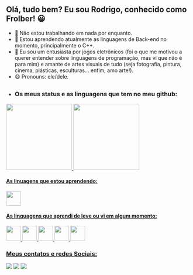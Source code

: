 ## Olá, tudo bem? Eu sou Rodrigo, conhecido como Frolber! 😀

- 🔭 Não estou trabalhando em nada por enquanto.
- 🌱 Estou aprendendo atualmente as linguagens de Back-end no momento, principalmente o C++.
- 💬 Eu sou um entusiasta por jogos eletrônicos (foi o que me motivou a querer entender sobre linguagens de programação, mas vi que não é para mim) e amante de artes visuais de tudo (seja fotografia, pintura, cinema, plásticas, esculturas... enfim, amo arte!).
- 😄 Pronouns: ele/dele.

##

- ### Os meus status e as linguagens que tem no meu github:
<div>
 <a href="https://github.com/Frolber">
 <img height="180em" src="https://github-readme-stats.vercel.app/api?username=Frolber&count_private=true&show_icons=true&theme=panda">
 <img height="180em" src="https://github-readme-stats.vercel.app/api/top-langs/?username=Frolber&langs_count=8&layout=compact&theme=panda">
</div>

  #### As linuagens que estou aprendendo:
<div style="display: inline_block">
   <img height="40em" src="https://cdn.jsdelivr.net/gh/devicons/devicon/icons/javascript/javascript-original.svg">
</div>
 
 #### As linguagens que aprendi de leve ou vi em algum momento:
<div style="display: inline_block">
  <img height="40em" src="https://cdn.jsdelivr.net/gh/devicons/devicon/icons/c/c-original.svg">
  <img height="40em" src="https://cdn.jsdelivr.net/gh/devicons/devicon/icons/cplusplus/cplusplus-original.svg">
  <img height="40em" src="https://cdn.jsdelivr.net/gh/devicons/devicon/icons/csharp/csharp-original.svg">
  <img height="40em" src="https://cdn.jsdelivr.net/gh/devicons/devicon/icons/html5/html5-original.svg">
  <img height="40em" src="https://cdn.jsdelivr.net/gh/devicons/devicon/icons/css3/css3-original.svg">
</div>
  
<div>
  <h3>Meus contatos e redes Sociais:</h3>
  <a href="https://twitter.com/Frolber_"><img src="https://img.shields.io/badge/Twitter-1DA1F2?style=for-the-badge&logo=twitter&logoColor=white"></a>
  <a href="https://www.instagram.com/frolber"><img src="https://img.shields.io/badge/Instagram-E4405F?style=for-the-badge&logo=instagram&logoColor=white"></a>
  <a href="rodrigo.ldovr@gmail.com"><img src="https://img.shields.io/badge/Gmail-D14836?style=for-the-badge&logo=gmail&logoColor=white"></a>
</div>

###
